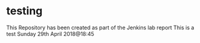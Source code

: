 # testing
This Repository has been created as part of the Jenkins lab report 
This is a test Sunday 29th April 2018@18:45
